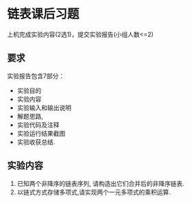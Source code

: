 # 链表课后习题

上机完成实验内容(2选1)，提交实验报告(小组人数<=2)

## 要求
实验报告包含7部分：
- 实验目的
- 实验内容
- 实验输入和输出说明
- 解题思路,
- 实验代码及注释
- 实验运行结果截图
- 实验收获总结.


## 实验内容
1. 已知两个非降序的链表序列, 请构造出它们合并后的非降序链表.
2. 以链式方式存储多项式,请实现两个一元多项式的乘积运算.

